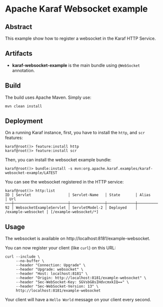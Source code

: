 <!--
    Licensed to the Apache Software Foundation (ASF) under one
    or more contributor license agreements.  See the NOTICE file
    distributed with this work for additional information
    regarding copyright ownership.  The ASF licenses this file
    to you under the Apache License, Version 2.0 (the
    "License"); you may not use this file except in compliance
    with the License.  You may obtain a copy of the License at

      http://www.apache.org/licenses/LICENSE-2.0

    Unless required by applicable law or agreed to in writing,
    software distributed under the License is distributed on an
    "AS IS" BASIS, WITHOUT WARRANTIES OR CONDITIONS OF ANY
    KIND, either express or implied.  See the License for the
    specific language governing permissions and limitations
    under the License.
-->
# Apache Karaf Websocket example

## Abstract

This example show how to register a websocket in the Karaf HTTP Service.

## Artifacts

* **karaf-websocket-example** is the main bundle using `@WebSocket` annotation.

## Build

The build uses Apache Maven. Simply use:

```
mvn clean install
```

## Deployment

On a running Karaf instance, first, you have to install the `http`, and `scr` features:

```
karaf@root()> feature:install http
karaf@root()> feature:install scr
```

Then, you can install the websocket example bundle:

```
karaf@root()> bundle:install -s mvn:org.apache.karaf.examples/karaf-websocket-example/LATEST
```

You can see the websocket registered in the HTTP service:

```
karaf@root()> http:list
ID │ Servlet                 │ Servlet-Name   │ State       │ Alias              │ Url
───┼─────────────────────────┼────────────────┼─────────────┼────────────────────┼───────────────────────
92 │ WebsocketExampleServlet │ ServletModel-2 │ Deployed    │ /example-websocket │ [/example-websocket/*]
```

## Usage

The websocket is available on http://localhost:8181/example-websocket.

You can now register your client (like `curl`) on this URL:

```
curl --include \
     --no-buffer \
     --header "Connection: Upgrade" \
     --header "Upgrade: websocket" \
     --header "Host: localhost:8181" \
     --header "Origin: http://localhost:8181/example-websocket" \
     --header "Sec-WebSocket-Key: SGVsbG8sIHdvcmxkIQ==" \
     --header "Sec-WebSocket-Version: 13" \
     http://localhost:8181/example-websocket
```

Your client will have a `Hello World` message on your client every second.